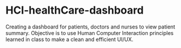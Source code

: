 # HCI-healthCare-dashboard
Creating a dashboard for patients, doctors and nurses to view patient summary. Objective is to use Human Computer Interaction principles learned in class to make a clean and efficient UI/UX.
